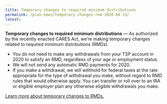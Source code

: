 ```yaml
---
title: Temporary changes to required minimum distributions
permalink: /plan-news/temporary-changes-rmd-2020-04-13/
latest:
---
```


**Temporary changes to required minimum distributions** &#8212; As authorized by the recently enacted CARES Act, we’re making temporary changes related to required minimum distributions (RMDs).

- You do not need to make any withdrawals from your TSP account in 2020 to satisfy an RMD, regardless of your age or employment status.
- We will not send any automatic RMD payments for 2020.
- If you make a withdrawal, we will withhold for federal taxes at the rate appropriate for the type of withdrawal you make, without regard to RMD rules that would otherwise apply. You can transfer or roll over to an IRA or eligible employer plan any otherwise eligible withdrawals you make.

[Learn more about temporary changes to RMDs.]()
